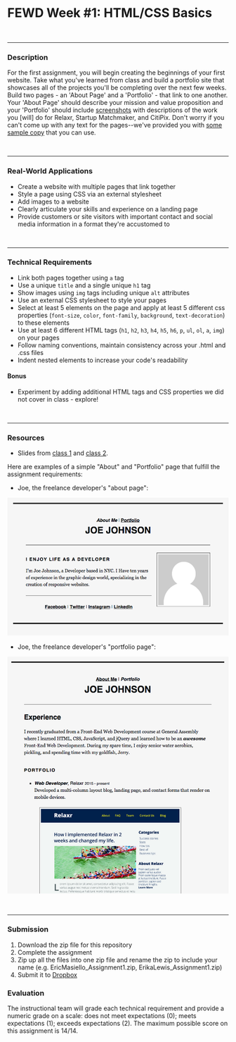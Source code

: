 # FEWD Week #1: HTML/CSS Basics


<br>

---


### Description


For the first assignment, you will begin creating the beginnings of your first website. Take what you've learned from class and build a portfolio site that showcases all of the projects you'll be completing over the next few weeks. Build two pages - an 'About Page' and a 'Portfolio' - that link to one another. Your 'About Page' should describe your mission and value proposition and your 'Portfolio' should include [screenshots](images) with descriptions of the work you [will] do for Relaxr, Startup Matchmaker, and CitiPix. Don't worry if you can't come up with any text for the pages--we've provided you with [some sample copy](sample_copy.txt) that you can use.

<br>

---


### Real-World Applications


- Create a website with multiple pages that link together
- Style a page using CSS via an external stylesheet
- Add images to a website
- Clearly articulate your skills and experience on a landing page
- Provide customers or site visitors with important contact and social media information in a format they're accustomed to



<br>

---


### Technical Requirements

- Link both pages together using `a` tag
- Use a unique `title` and a single unique `h1` tag
- Show images using `img` tags including unique `alt` attributes
- Use an external CSS stylesheet to style your pages
- Select at least 5 elements on the page and apply at least 5 different css properties (`font-size`, `color`, `font-family`, `background`, `text-decoration`) to these elements
- Use at least 6 different HTML tags (`h1`, `h2`, `h3`, `h4`, `h5`, `h6`, `p`, `ul`, `ol`, `a`, `img`) on your pages
- Follow naming conventions, maintain consistency across your .html and .css files
- Indent nested elements to increase your code's readability

#### Bonus

- Experiment by adding additional HTML tags and CSS properties we did not cover in class - explore!


<br>

---

### Resources

- Slides from [class 1](http://ga-students.github.io/fewd-dc-31/Week_01_Basics/01_html_basics/index.html) and [class 2](http://ga-students.github.io/fewd-dc-31/Week_01_Basics/02_css_basics/index.html).

Here are examples of a simple "About" and "Portfolio" page that fulfill the assignment requirements:

- Joe, the freelance developer's "about page":

![Joe's About](images/about_me_deliverable.png)

- Joe, the freelance developer's "portfolio page":

![Joe's Portfolio](images/portfolio_deliverable.png)

<br>

---

### Submission

1. Download the zip file for this repository
2. Complete the assignment
3. Zip up all the files into one zip file and rename the zip to include your name (e.g. EricMasiello_Assignment1.zip, ErikaLewis_Assignment1.zip)
4. Submit it to [Dropbox](https://www.dropbox.com/request/kTxVGPsYctU4gjHbtkjO)

### Evaluation

The instructional team will grade each technical requirement and provide a numeric grade on a scale: does not meet expectations (0); meets expectations (1); exceeds expectations (2).  The maximum possible score on this assignment is 14/14.

